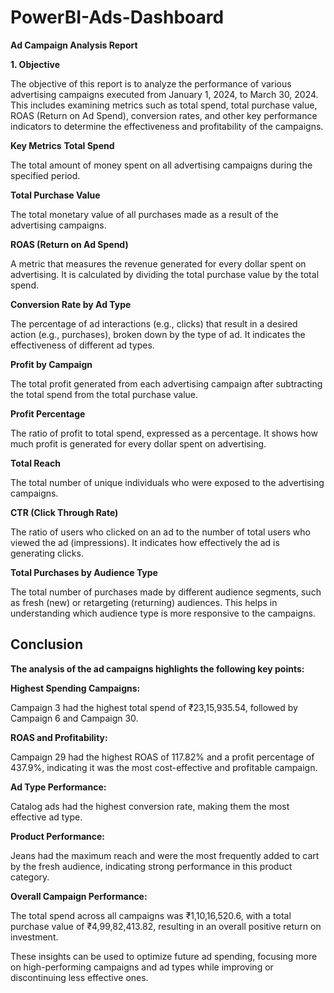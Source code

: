 # PowerBI-Ads-Dashboard

**Ad Campaign Analysis Report**

**1. Objective**

The objective of this report is to analyze the performance of various advertising campaigns executed from January 1, 2024, to March 30, 2024. This includes examining metrics such as total spend, total purchase value, ROAS (Return on Ad Spend), conversion rates, and other key performance indicators to determine the effectiveness and profitability of the campaigns.

**Key Metrics**
**Total Spend**

The total amount of money spent on all advertising campaigns during the specified period.

**Total Purchase Value**

The total monetary value of all purchases made as a result of the advertising campaigns.

**ROAS (Return on Ad Spend)**

 A metric that measures the revenue generated for every dollar spent on advertising. It is calculated by dividing the total purchase value by the total spend.
 
**Conversion Rate by Ad Type**

The percentage of ad interactions (e.g., clicks) that result in a desired action (e.g., purchases), broken down by the type of ad. It indicates the effectiveness of different ad types.

**Profit by Campaign**

 The total profit generated from each advertising campaign after subtracting the total spend from the total purchase value.
 
**Profit Percentage**

 The ratio of profit to total spend, expressed as a percentage. It shows how much profit is generated for every dollar spent on advertising.
 
**Total Reach**

 The total number of unique individuals who were exposed to the advertising campaigns.
 
**CTR (Click Through Rate)**

 The ratio of users who clicked on an ad to the number of total users who viewed the ad (impressions). It indicates how effectively the ad is generating clicks.
 
**Total Purchases by Audience Type**

 The total number of purchases made by different audience segments, such as fresh (new) or retargeting (returning) audiences. This helps in understanding which audience type is more responsive to the campaigns.


 
 ## Conclusion
**The analysis of the ad campaigns highlights the following key points:**

**Highest Spending Campaigns:**

Campaign 3 had the highest total spend of ₹23,15,935.54, followed by Campaign 6 and Campaign 30.

**ROAS and Profitability:**

Campaign 29 had the highest ROAS of 117.82% and a profit percentage of 437.9%, indicating it was the most cost-effective and profitable campaign.

**Ad Type Performance:**

Catalog ads had the highest conversion rate, making them the most effective ad type.

**Product Performance:**

Jeans had the maximum reach and were the most frequently added to cart by the fresh audience, indicating strong performance in this product category.

**Overall Campaign Performance:**

The total spend across all campaigns was ₹1,10,16,520.6, with a total purchase value of ₹4,99,82,413.82, resulting in an overall positive return on investment.

These insights can be used to optimize future ad spending, focusing more on high-performing campaigns and ad types while improving or discontinuing less effective ones.
